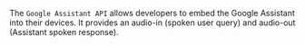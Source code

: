 The `Google Assistant API` allows developers to embed the Google Assistant into
their devices. It provides an audio-in (spoken user query) and
audio-out (Assistant spoken response).
